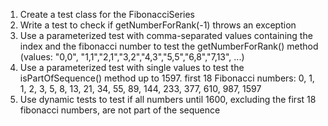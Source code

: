 1. Create a test class for the FibonacciSeries
2. Write a test to check if getNumberForRank(-1) throws an exception
3. Use a parameterized test with comma-separated values containing the index and the fibonacci number
 to test the getNumberForRank() method
(values: "0,0", "1,1","2,1","3,2","4,3","5,5","6,8","7,13", ...) 
4. Use a parameterized test with single values to test the isPartOfSequence() method up to 1597.
first 18 Fibonacci numbers: 0, 1, 1, 2, 3, 5, 8, 13, 21, 34, 55, 89, 144, 233, 377, 610, 987, 1597
5. Use dynamic tests to test if all numbers until 1600, excluding the first 18 fibonacci numbers,
 are not part of the sequence